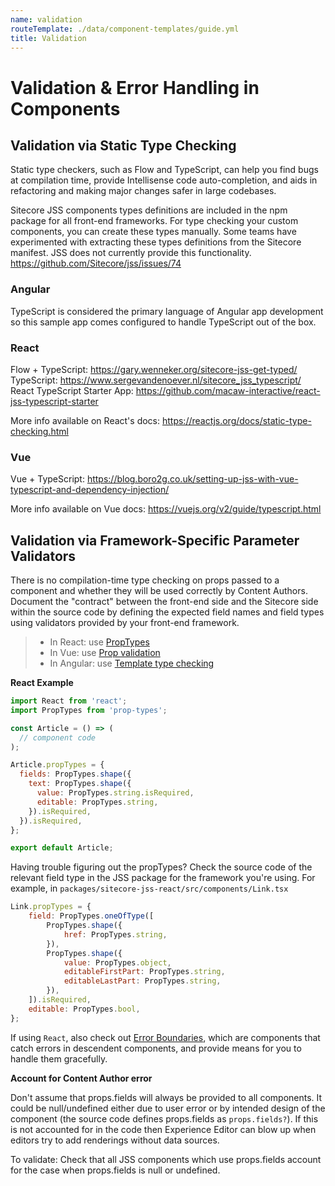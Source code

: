 ```yaml
---
name: validation
routeTemplate: ./data/component-templates/guide.yml
title: Validation
---
```


# Validation & Error Handling in Components

## Validation via Static Type Checking
Static type checkers, such as Flow and TypeScript, can help you find bugs at compilation time, provide Intellisense code auto-completion, and aids in refactoring and making major changes safer in large codebases. 

Sitecore JSS components types definitions are included in the npm package for all front-end frameworks.  For type checking your custom components, you can create these types manually.
Some teams have experimented with extracting these types definitions from the Sitecore manifest.  JSS does not currently provide this functionality. https://github.com/Sitecore/jss/issues/74

### Angular
TypeScript is considered the primary language of Angular app development so this sample app comes configured to handle TypeScript out of the box.

### React
Flow + TypeScript: https://gary.wenneker.org/sitecore-jss-get-typed/
TypeScript: https://www.sergevandenoever.nl/sitecore_jss_typescript/
React TypeScript Starter App: https://github.com/macaw-interactive/react-jss-typescript-starter

More info available on React's docs: https://reactjs.org/docs/static-type-checking.html

### Vue
Vue + TypeScript: https://blog.boro2g.co.uk/setting-up-jss-with-vue-typescript-and-dependency-injection/

More info available on Vue docs: https://vuejs.org/v2/guide/typescript.html


## Validation via Framework-Specific Parameter Validators

There is no compilation-time type checking on props passed to a component and whether they will be used correctly by Content Authors. Document the "contract" between the front-end side and the Sitecore side within the source code by defining the expected field names and field types using validators provided by your front-end framework.


>  - In React: use [PropTypes](https://reactjs.org/docs/typechecking-with-proptypes.html)
>  - In Vue: use [Prop validation](https://vuejs.org/v2/guide/components-props.html#Prop-Validation)
>  - In Angular: use [Template type checking](https://angular.io/guide/template-typecheck)


**React Example**

```javascript
import React from 'react';
import PropTypes from 'prop-types';

const Article = () => (
  // component code
);

Article.propTypes = {
  fields: PropTypes.shape({
    text: PropTypes.shape({
      value: PropTypes.string.isRequired,
      editable: PropTypes.string,
    }).isRequired,
  }).isRequired,
};

export default Article;
```

Having trouble figuring out the propTypes? Check the source code of the relevant field type in the JSS package for the framework you're using. For example, in `packages/sitecore-jss-react/src/components/Link.tsx`

```javascript
Link.propTypes = {
	field: PropTypes.oneOfType([
		PropTypes.shape({
			href: PropTypes.string,
		}),
		PropTypes.shape({
			value: PropTypes.object,
			editableFirstPart: PropTypes.string,
			editableLastPart: PropTypes.string,
		}),
	]).isRequired,
	editable: PropTypes.bool,
};
```

If using `React`, also check out [Error Boundaries](https://reactjs.org/docs/error-boundaries.html), which are components that catch errors in descendent components, and provide means for you to handle them gracefully.


**Account for Content Author error**

Don't assume that props.fields will always be provided to all components. It could be null/undefined either due to user error or by intended design of the component (the source code defines props.fields as `props.fields?`). If this is not accounted for in the code then Experience Editor can blow up when editors try to add renderings without data sources. 

To validate:
Check that all JSS components which use props.fields account for the case when props.fields is null or undefined.